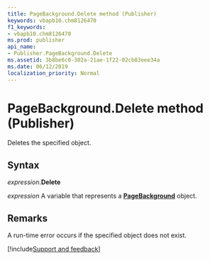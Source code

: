 ```yaml
---
title: PageBackground.Delete method (Publisher)
keywords: vbapb10.chm8126470
f1_keywords:
- vbapb10.chm8126470
ms.prod: publisher
api_name:
- Publisher.PageBackground.Delete
ms.assetid: 3b8be6c0-302a-21ae-1f22-02cb83eee34a
ms.date: 06/12/2019
localization_priority: Normal
---
```



# PageBackground.Delete method (Publisher)

Deletes the specified object.


## Syntax

_expression_.**Delete**

_expression_ A variable that represents a **[PageBackground](Publisher.PageBackground.md)** object.


## Remarks

A run-time error occurs if the specified object does not exist.


[!include[Support and feedback](~/includes/feedback-boilerplate.md)]